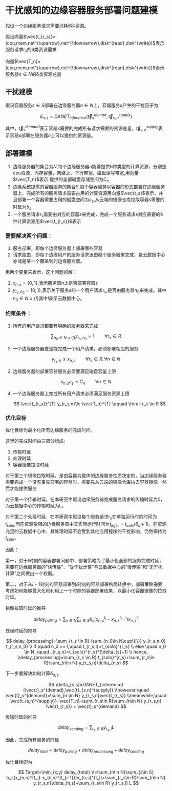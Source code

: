 # 干扰感知的边缘容器服务部署问题建模

假设一个边缘服务请求需要消耗6种资源。

假设向量$\vec{t_{r_s}}=(cpu,mem,net^{\uparrow},net^{\downarrow},disk^{read},disk^{write})$表示服务请求$r_s$的6类资源需求

向量$\vec{T_n}=(cpu,mem,net^{\uparrow},net^{\downarrow},disk^{read},disk^{write})$表示服务器$n\in N$的6类资源总量

## 干扰建模

假设容器服务$s\in S$部署在边缘服务器$n\in N$上，容器服务$s$产生的干扰因子为

$$
\delta_{n,s}=DANET_{inference}(\vec{t}_s^{demad},\vec{t}_{s,n}^{supply})
$$

其中，$\vec{t}_s^{demand}$表示容器$s$需要的完成所有请求需要的资源总量，$\vec{t}_{s,n}^{supply}$表示容器$s$部署在服务器$n$上可以提供的资源量。

## 部署建模

1. 边缘服务器的集合为$N$,每个边缘服务器$n$能够提供6种类型的计算资源，分别是cpu资源，内存容量，网络上、下行带宽，磁盘读写带宽,用向量$\vec{T_n}$表示.提供的全部磁盘存储空间为$C_n$
2. 边缘系统提供的容器服务的集合$S$,每个容器服务以容器的形式部署在边缘服务器上，完成所有的服务请求需要占用的计算资源用向量$\vec{t_s}$表示，并且部署一个容器需要占用的磁盘空间为$c_s$,从云端的镜像仓库拉取容器$s$需要的时延为$b_s$
3. 一个服务请求$r_s$需要由对应的容器$s$来完成，完成一个服务请求$s$对应需要的6种计算资源用$\vec{t_{r_s}}$表示

### 需要解决两个问题：

1. 服务部署，即每个边缘服务器上部署哪些容器
2. 请求路由，即每个边缘用户的服务请求该由哪个服务器来完成，是云数据中心亦或是某一个覆盖到的边缘服务器。

用两个变量来表示，这个问题的解：

1. $x_{n,s}=\{0,1\},$表示服务器$n$上是否部署容器$s$
2. $y_{r_s,n_0}=\{0,1\}$,表示关于服务$s$的一个用户请求$r_s$,是否由服务器$n_0$来完成。其中$n_0\in N\cup \{l\}$其中$l$表示云数据中心。

### 约束条件：


1. 所有的用户请求都要有明确的服务器来完成

$$
\sum_{n_0\in N\cup \{l\}} y_{r_s,n_0}=1\qquad \forall r_s \in R
$$



2. 一个边缘服务器要是能完成一个用户请求，必须部署相应的服务

$$
y_{r_s,n}\le x_{n,s} \qquad \forall r_s\in R,\forall n\in N
$$


3. 边缘服务器的部署容器服务必须要满足磁盘容量上限

$$
x_{n,s}c_s\le C_n \qquad \forall n \in N
$$

4. 一个边缘服务器上完成所有用户请求必须满足服务资源上限

   $$
   \vec{t_{r_s}}^{T} y_{r_s,n}\le \vec{T_n}^{T} \qquad \forall r_s \in R
   $$

### 优化目标

优化目标为最小化所有边缘服务的完成时间，

这里的完成时间由三部分组成:

1. 传输时延
2. 处理时延
3. 容器镜像拉取时延

对于第三个镜像拉取时延，是由容器为载体的边缘服务性质决定的，当边缘服务器需要完成一个没有事先部署的容器时，需要先从云端的镜像仓库拉去容器镜像，然后才能提供服务

对于第一个传输时延，在本研究中假设边缘服务器完成服务请求的传输时延为0，而云数据中心的传输时延为L。

对于第二个处理时延，在本研究中假设每个服务请求$r_s$在单独运行时的时间为$t_{solo}$,而在资源受限的边缘服务器中其实际运行时间为$t_{infer}=t_{solo}(\delta_{s}+1)$，在资源充足的云数据中心中，其处理时延不会受到其他应用程序的干扰影响，仍然保持为$t_{solo}$。

因此：

第一，对于$t$时刻的容器部署问题中，部署策略为了最小化全部的服务完成时延，需要在边缘服务器的“快传输”、“受干扰计算”与云数据中心的“慢传输”和“无干扰计算”之间做出一个权衡。

第二，对于从$i-1$时刻的容器部署到$i$时刻的容器部署格局转换中，部署策略需要考虑如何能够最大化地利用上一个时隙的容器部署结果，以最小化容器镜像的拉取时延。

镜像拉取时延的推导

$$
delay_{pulling}=\sum_{n\in N}\sum_{s\in S} b_s(x_{n,s}^{t_i}-x_{n,s}^{t_{i-1}})x_{n,s}^{t_i}
$$

处理时延的推导

$$
delay_{processing}=\sum_{r_s \in R} \sum_{n_0\in N\cup\{l\}} y_{r_s,n_0} t_{r_s,n_0}
\\
if \quad n_0 == l,\quad t_{r_s,l}=t_{solo}^{r_s}
\\
else \quad n_0 \in N ,\quad _{r_s,n}=t_{solo}^{r_s}*(\delta_{s}+1)
\\ hence,
\\delay_{processing}=\sum_{r_s \in R} t_{solo}^{r_s}+\sum_{r_s\in R}\sum_{n\in N} y_{r_s,n}\delta_{n,s}
$$

下一步要解决如何计算$\delta_{n,s}$

$$
\delta_{n,s}=DANET_{inference}(\vec{t}_s^{demad},\vec{t}_{s,n}^{supply})
\\however,\quad \vec{t}_s^{demand}=\sum_{n \in N} y_{r_s,n}\vec{t_{r_s}}
\\meanwhile,\quad \vec{t_{s,n}^{supply}}=\vec{T_n}-\sum_{r_s\in R}\sum_{n\in N} y_{r_s,n} \vec{t_{r_s}} + \vec{t}_s^{demand}
$$

传输时延的推导

$$
delay_{sending}=\sum_{r_s\in R} y_{r_s,l} L
$$

因此，完成所有服务的时延

$$
delay_{total}=delay_{pulling}+delay_{processing}+delay_{sending}
$$

优化目标即为

$$
Target=\min_{x,y} delay_{total}
\\=\sum_{n\in N}\sum_{s\in S} b_s(x_{n,s}^{t_i}-x_{n,s}^{t_{i-1}})x_{n,s}^{t_i}+\sum_{r_s\in R}\sum_{n\in N} y_{r_s,n}\delta_{n,s}+\sum_{r_s\in R} y_{r_s,l} L
$$
